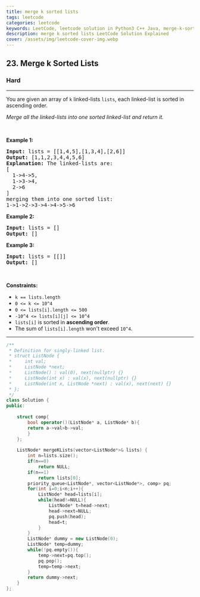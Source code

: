 ```yaml
---
title: merge k sorted lists
tags: leetcode
categories: leetcode
keywords: LeetCode, leetcode solution in Python3 C++ Java, merge-k-sorted-lists solution
description: merge k sorted lists LeetCode Solution Explained
cover: /assets/img/leetcode-cover-img.webp
---
```





<h2>23. Merge k Sorted Lists</h2><h3>Hard</h3><hr><div><p>You are given an array of <code>k</code> linked-lists <code>lists</code>, each linked-list is sorted in ascending order.</p>

<p><em>Merge all the linked-lists into one sorted linked-list and return it.</em></p>

<p>&nbsp;</p>
<p><strong>Example 1:</strong></p>

<pre><strong>Input:</strong> lists = [[1,4,5],[1,3,4],[2,6]]
<strong>Output:</strong> [1,1,2,3,4,4,5,6]
<strong>Explanation:</strong> The linked-lists are:
[
  1-&gt;4-&gt;5,
  1-&gt;3-&gt;4,
  2-&gt;6
]
merging them into one sorted list:
1-&gt;1-&gt;2-&gt;3-&gt;4-&gt;4-&gt;5-&gt;6
</pre>

<p><strong>Example 2:</strong></p>

<pre><strong>Input:</strong> lists = []
<strong>Output:</strong> []
</pre>

<p><strong>Example 3:</strong></p>

<pre><strong>Input:</strong> lists = [[]]
<strong>Output:</strong> []
</pre>

<p>&nbsp;</p>
<p><strong>Constraints:</strong></p>

<ul>
	<li><code>k == lists.length</code></li>
	<li><code>0 &lt;= k &lt;= 10^4</code></li>
	<li><code>0 &lt;= lists[i].length &lt;= 500</code></li>
	<li><code>-10^4 &lt;= lists[i][j] &lt;= 10^4</code></li>
	<li><code>lists[i]</code> is sorted in <strong>ascending order</strong>.</li>
	<li>The sum of <code>lists[i].length</code> won't exceed <code>10^4</code>.</li>
</ul>
</div>

---




```cpp
/**
 * Definition for singly-linked list.
 * struct ListNode {
 *     int val;
 *     ListNode *next;
 *     ListNode() : val(0), next(nullptr) {}
 *     ListNode(int x) : val(x), next(nullptr) {}
 *     ListNode(int x, ListNode *next) : val(x), next(next) {}
 * };
 */
class Solution {
public:
    
    struct comp{
        bool operator()(ListNode* a, ListNode* b){
        return a->val>b->val;
        }
    };
    
    ListNode* mergeKLists(vector<ListNode*>& lists) {
        int n=lists.size();
        if(n==0)
            return NULL;
        if(n==1)
            return lists[0];
        priority_queue<ListNode*, vector<ListNode*>, comp> pq;
        for(int i=0;i<n;i++){
            ListNode* head=lists[i];
            while(head!=NULL){
                ListNode* t=head->next;
                head->next=NULL;
                pq.push(head);
                head=t;
            }
        }
        ListNode* dummy = new ListNode(0);
        ListNode* temp=dummy;
        while(!pq.empty()){
            temp->next=pq.top();
            pq.pop();
            temp=temp->next;
        }
        return dummy->next;
    }
};
```
